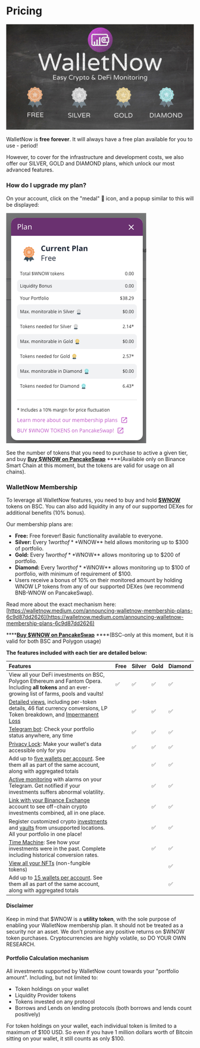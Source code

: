 # Pricing

![](.gitbook/assets/image%20%2866%29.png)

WalletNow is **free forever**. It will always have a free plan available for you to use - period!

However, to cover for the infrastructure and development costs, we also offer our SILVER, GOLD and DIAMOND plans, which unlock our most advanced features.

### How do I upgrade my plan?

On your account, click on the "medal" 🏅 icon, and a popup similar to this will be displayed:

![](.gitbook/assets/image%20%2865%29.png)

See the number of tokens that you need to purchase to active a given tier, and buy [**Buy $WNOW on PancakeSwap**](https://exchange.pancakeswap.finance/#/swap?outputCurrency=0x56aa0237244c67b9a854b4efe8479cca0b105289) ****\(Available only on Binance Smart Chain at this moment, but the tokens are valid for usage on all chains\).

### WalletNow Membership <a id="e44b"></a>

To leverage all WalletNow features, you need to buy and hold [**$WNOW**](wnow-tokenomics.md) tokens on BSC. You can also add liquidity in any of our supported DEXes for additional benefits \(10% bonus\).

Our membership plans are:

* **Free:** Free forever! Basic functionality available to everyone.
* **Silver:** Every $1 worth of **$WNOW** held allows monitoring up to $300 of portfolio.
* **Gold:** Every $1 worth of **$WNOW** allows monitoring up to $200 of portfolio.
* **Diamond:** Every $1 worth of **$WNOW** allows monitoring up to $100 of portfolio, with minimum of requirement of $100.
* Users receive a bonus of 10% on their monitored amount by holding WNOW LP tokens from any of our supported DEXes \(we recommend BNB-WNOW on PancakeSwap\).

Read more about the exact mechanism here: [https://walletnow.medium.com/announcing-walletnow-membership-plans-6c9d87dd2626](https://walletnow.medium.com/announcing-walletnow-membership-plans-6c9d87dd2626)

\*\*\*\*[**Buy $WNOW on PancakeSwap**](https://exchange.pancakeswap.finance/#/swap?outputCurrency=0x56aa0237244c67b9a854b4efe8479cca0b105289) ****\(BSC-only at this moment, but it is valid for both BSC and Polygon usage\)

**The features included with each tier are detailed below:**

| Features | Free | Silver | Gold | Diamond |
| :--- | :--- | :--- | :--- | :--- |
| View all your DeFi investments on BSC, Polygon Ethereum and Fantom Opera. Including **all tokens** and an ever-growing list of farms, pools and vaults! |     ✅              |     ✅             |     ✅              |       ✅ |
| [Detailed views](features/detailed-token-data.md), including per-token details, 46 fiat currency conversions, LP Token breakdown, and [Impermanent Loss](features/impermanent-loss.md) |  |     ✅        |     ✅        |       ✅ |
| [Telegram bot](features/telegram-bot.md): Check your portfolio status anywhere, any time |  |     ✅        |     ✅        |       ✅ |
| [Privacy Lock](features/privacy-lock.md): Make your wallet's data accessible only for you |  |     ✅        |     ✅        |       ✅ |
| Add up to [five wallets per account](features/multiple-wallets.md). See them all as part of the same account, along with aggregated totals |  |  |     ✅        |       ✅ |
| [Active monitoring](features/active-monitoring.md) with alarms on your Telegram. Get notified if your investments suffers abnormal volatility. |  |  |     ✅        |       ✅ |
| [Link with your Binance Exchange](features/binance-exchange-integration.md) account to see off-chain crypto investments combined, all in one place. |  |  |     ✅        |       ✅ |
| Register customized crypto [investments](features/custom-investments.md) and [vaults](features/custom-vaults.md) from unsupported locations. All your portfolio in one place! |  |  |     ✅        |       ✅ |
| [Time Machine](features/time-machine.md): See how your investments were in the past. Complete including historical conversion rates. |  |  |     ✅        |       ✅ |
| [View all your NFTs](features/view-nfts.md) \(non-fungible tokens\) |  |  |  |       ✅ |
| Add up to [15 wallets per account](features/multiple-wallets.md). See them all as part of the same account, along with aggregated totals |  |  |  |       ✅ |

#### Disclaimer

Keep in mind that $WNOW is a **utility token**, with the sole purpose of enabling your WalletNow membership plan. It should not be treated as a security nor an asset. We don’t promise any positive returns on $WNOW token purchases. Cryptocurrencies are highly volatile, so DO YOUR OWN RESEARCH.

#### Portfolio Calculation mechanism

All investments supported by WalletNow count towards your "portfolio amount". Including, but not limited to:

* Token holdings on your wallet
* Liquidity Provider tokens
* Tokens invested on any protocol
* Borrows and Lends on lending protocols \(both borrows and lends count positively\)

For token holdings on your wallet, each individual token is limited to a maximum of $100 USD. So even if you have 1 million dollars worth of Bitcoin sitting on your wallet, it still counts as only $100.

